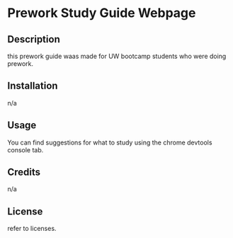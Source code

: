 # Prework Study Guide Webpage

## Description

this prework guide waas made for UW bootcamp students who were doing prework.

## Installation

n/a

## Usage

You can find suggestions for what to study using the chrome devtools console tab.

## Credits

n/a

## License

refer to licenses.